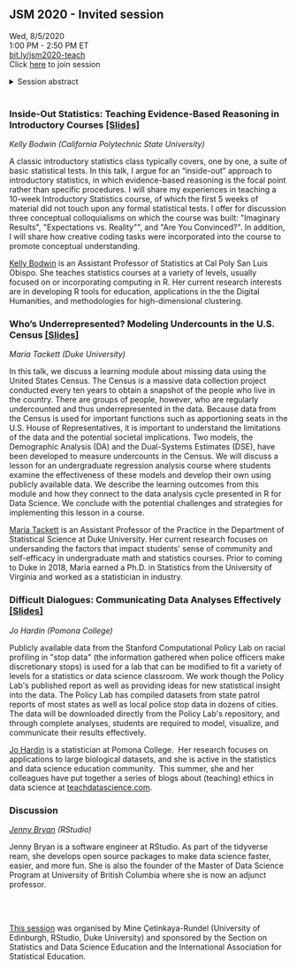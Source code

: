 ## JSM 2020 - Invited session

Wed, 8/5/2020  
1:00 PM - 2:50 PM ET  
[bit.ly/jsm2020-teach](http://bit.ly/jsm2020-teach)  
Click [here](https://ww2.amstat.org/meetings/jsm/2020/onlineprogram/ActivityDetails.cfm?SessionID=219247) to join session

<details>
<summary>Session abstract</summary>
The importance of using real data in teaching data science and statistics is undeniable. Using real data also presents an opportunity for us educators to bring significant questions with social implications into the classroom. However finding real datasets that map on to specific topics, concepts, and learning goals is not always easy. Each of the speakers in this session will present a case study they use in their teaching that features a “data for the public good” element and covers specific phases of the data analysis cycle, including data import, tidy, transform, visualize, model, and communicate, followed by a discussion on teaching with not only real, but also relatable and significant data and the technical and pedagogical challenges associated with this goal will follow. Materials from the session will be made available as a public repository for others to easily adapt to their classrooms. 
</details>

<br>

### Inside-Out Statistics: Teaching Evidence-Based Reasoning in Introductory Courses [[Slides]](01-bodwin/jsm_2020.html)
 
*Kelly Bodwin (California Polytechnic State University)*

A classic introductory statistics class typically covers, one by one, a suite of basic statistical tests. In this talk, I argue for an “inside-out” approach to introductory statistics, in which evidence-based reasoning is the focal point rather than specific procedures. I will share my experiences in teaching a 10-week Introductory Statistics course, of which the first 5 weeks of material did not touch upon any formal statistical tests. I offer for discussion three conceptual colloquialisms on which the course was built: "Imaginary Results", "Expectations vs. Reality"", and "Are You Convinced?". In addition, I will share how creative coding tasks were incorporated into the course to promote conceptual understanding.

[Kelly Bodwin](https://www.kelly-bodwin.com/) is an Assistant Professor of Statistics at Cal Poly San Luis Obispo. She teaches statistics courses at a variety of levels, usually focused on or incorporating computing in R. Her current research interests are in developing R tools for education, applications in the the Digital Humanities, and methodologies for high-dimensional clustering.

### Who’s Underrepresented? Modeling Undercounts in the U.S. Census [[Slides]](02-tackett/tackett-jsm-2020.pdf)

*Maria Tackett (Duke University)*

In this talk, we discuss a learning module about missing data using the United States Census. The Census is a massive data collection project conducted every ten years to obtain a snapshot of the people who live in the country. There are groups of people, however, who are regularly undercounted and thus underrepresented in the data. Because data from the Census is used for important functions such as apportioning seats in the U.S. House of Representatives, it is important to understand the limitations of the data and the potential societal implications. Two models, the Demographic Analysis (DA) and the Dual-Systems Estimates (DSE), have been developed to measure undercounts in the Census. We will discuss a lesson for an undergraduate regression analysis course where students examine the effectiveness of these models and develop their own using publicly available data. We describe the learning outcomes from this module and how they connect to the data analysis cycle presented in R for Data Science. We conclude with the potential challenges and strategies for implementing this lesson in a course.

[Maria Tackett](https://www.mariatackett.net/) is an Assistant Professor of the Practice in the Department of Statistical Science at Duke University. Her current research focuses on undersanding the factors that impact students' sense of community and self-efficacy in undergraduate math and statistics courses. Prior to coming to Duke in 2018, Maria earned a Ph.D. in Statistics from the University of Virginia and worked as a statistician in industry.  


### Difficult Dialogues: Communicating Data Analyses Effectively [[Slides]](03-hardin/JSM_policing.html)

*Jo Hardin (Pomona College)*

Publicly available data from the Stanford Computational Policy Lab on racial profiling in "stop data" (the information gathered when police officers make discretionary stops) is used for a lab that can be modified to fit a variety of levels for a statistics or data science classroom. We work though the Policy Lab's published report as well as providing ideas for new statistical insight into the data. The Policy Lab has compiled datasets from state patrol reports of most states as well as local police stop data in dozens of cities. The data will be downloaded directly from the Policy Lab's repository, and through complete analyses, students are required to model, visualize, and communicate their results effectively.

[Jo Hardin](https://research.pomona.edu/johardin/) is a statistician at Pomona College.  Her research focuses on applications to large biological datasets, and she is active in the statistics and data science education community.  This summer, she and her colleagues have put together a series of blogs about (teaching) ethics in data science at [teachdatascience.com](https://teachdatascience.com/).

### Discussion

*[Jenny Bryan](https://jennybryan.org/) (RStudio)*

Jenny Bryan is a software engineer at RStudio. As part of the tidyverse ream, she develops open source packages to make data science faster, easier, and more fun. She is also the founder of the Master of Data Science Program at University of British Columbia where she is now an adjunct professor.

<br><br>

[This session](https://ww2.amstat.org/meetings/jsm/2020/onlineprogram/ActivityDetails.cfm?SessionID=219247) was organised by Mine Çetinkaya-Rundel (University of Edinburgh, RStudio, Duke University) and sponsored by the Section on Statistics and Data Science Education and the International Association for Statistical Education.
